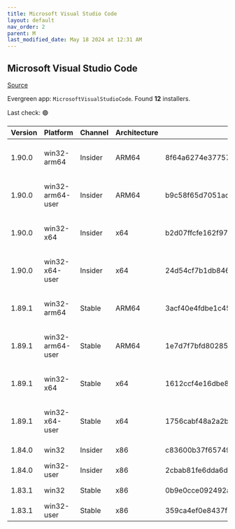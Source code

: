 ```yaml
---
title: Microsoft Visual Studio Code
layout: default
nav_order: 2
parent: M
last_modified_date: May 18 2024 at 12:31 AM
---
```


## Microsoft Visual Studio Code

[Source](https://code.visualstudio.com)

Evergreen app: `MicrosoftVisualStudioCode`. Found **12** installers.

Last check: 🟢

| Version | Platform         | Channel | Architecture | Sha256                                                           | URI                                                                                                                                                                                                                                                                                                            |
| ------- | ---------------- | ------- | ------------ | ---------------------------------------------------------------- | -------------------------------------------------------------------------------------------------------------------------------------------------------------------------------------------------------------------------------------------------------------------------------------------------------------- |
| 1.90.0  | win32-arm64      | Insider | ARM64        | 8f64a6274e377577332891f24a562a50a040dfe03335805b1161763746529f8f | [https://vscode.download.prss.microsoft.com/dbazure/download/insider/f209ce35ef894bd32c12057724e8d1f1139c433f/VSCodeSetup-arm64-1.90.0-insider.exe](https://vscode.download.prss.microsoft.com/dbazure/download/insider/f209ce35ef894bd32c12057724e8d1f1139c433f/VSCodeSetup-arm64-1.90.0-insider.exe)         |
| 1.90.0  | win32-arm64-user | Insider | ARM64        | b9c58f65d7051ac6998a4c876890f48ecc3442ce02e61aefce6921057cf65337 | [https://vscode.download.prss.microsoft.com/dbazure/download/insider/f209ce35ef894bd32c12057724e8d1f1139c433f/VSCodeUserSetup-arm64-1.90.0-insider.exe](https://vscode.download.prss.microsoft.com/dbazure/download/insider/f209ce35ef894bd32c12057724e8d1f1139c433f/VSCodeUserSetup-arm64-1.90.0-insider.exe) |
| 1.90.0  | win32-x64        | Insider | x64          | b2d07ffcfe162f972393957dceabc46fd82d9ade281b11189a5e1cc998dd7020 | [https://vscode.download.prss.microsoft.com/dbazure/download/insider/f209ce35ef894bd32c12057724e8d1f1139c433f/VSCodeSetup-x64-1.90.0-insider.exe](https://vscode.download.prss.microsoft.com/dbazure/download/insider/f209ce35ef894bd32c12057724e8d1f1139c433f/VSCodeSetup-x64-1.90.0-insider.exe)             |
| 1.90.0  | win32-x64-user   | Insider | x64          | 24d54cf7b1db846b32ff5daca842b8b7ecd581cab6e31fbad697cf50c0091dbd | [https://vscode.download.prss.microsoft.com/dbazure/download/insider/f209ce35ef894bd32c12057724e8d1f1139c433f/VSCodeUserSetup-x64-1.90.0-insider.exe](https://vscode.download.prss.microsoft.com/dbazure/download/insider/f209ce35ef894bd32c12057724e8d1f1139c433f/VSCodeUserSetup-x64-1.90.0-insider.exe)     |
| 1.89.1  | win32-arm64      | Stable  | ARM64        | 3acf40e4fdbe1c4504f3b178f91db490a9287a5a41645a0ef7a39e5d81b2e30c | [https://vscode.download.prss.microsoft.com/dbazure/download/stable/dc96b837cf6bb4af9cd736aa3af08cf8279f7685/VSCodeSetup-arm64-1.89.1.exe](https://vscode.download.prss.microsoft.com/dbazure/download/stable/dc96b837cf6bb4af9cd736aa3af08cf8279f7685/VSCodeSetup-arm64-1.89.1.exe)                           |
| 1.89.1  | win32-arm64-user | Stable  | ARM64        | 1e7d7f7bfd802854817ffff3c8512567a2e89c28709532979798f5fd2cff811a | [https://vscode.download.prss.microsoft.com/dbazure/download/stable/dc96b837cf6bb4af9cd736aa3af08cf8279f7685/VSCodeUserSetup-arm64-1.89.1.exe](https://vscode.download.prss.microsoft.com/dbazure/download/stable/dc96b837cf6bb4af9cd736aa3af08cf8279f7685/VSCodeUserSetup-arm64-1.89.1.exe)                   |
| 1.89.1  | win32-x64        | Stable  | x64          | 1612ccf4e16dbe8a2f45a85b00c897668e997db58648dbe2db6c6e667590ca23 | [https://vscode.download.prss.microsoft.com/dbazure/download/stable/dc96b837cf6bb4af9cd736aa3af08cf8279f7685/VSCodeSetup-x64-1.89.1.exe](https://vscode.download.prss.microsoft.com/dbazure/download/stable/dc96b837cf6bb4af9cd736aa3af08cf8279f7685/VSCodeSetup-x64-1.89.1.exe)                               |
| 1.89.1  | win32-x64-user   | Stable  | x64          | 1756cabf48a2a2b520fb823f78bb38b52c7222b72f65f9c056ba348b842007af | [https://vscode.download.prss.microsoft.com/dbazure/download/stable/dc96b837cf6bb4af9cd736aa3af08cf8279f7685/VSCodeUserSetup-x64-1.89.1.exe](https://vscode.download.prss.microsoft.com/dbazure/download/stable/dc96b837cf6bb4af9cd736aa3af08cf8279f7685/VSCodeUserSetup-x64-1.89.1.exe)                       |
| 1.84.0  | win32            | Insider | x86          | c83600b37f65749ea9e16496847bbfd967dece2472cee7d8011ae719e2633c18 | [https://az764295.vo.msecnd.net/insider/0c36b92c82064882a228487040187cfc13669c0f/VSCodeSetup-ia32-1.84.0-insider.exe](https://az764295.vo.msecnd.net/insider/0c36b92c82064882a228487040187cfc13669c0f/VSCodeSetup-ia32-1.84.0-insider.exe)                                                                     |
| 1.84.0  | win32-user       | Insider | x86          | 2cbab81fe6dda6dfb07751707107db95ba7afa0a6ada65a1df78a04eef0aadf5 | [https://az764295.vo.msecnd.net/insider/0c36b92c82064882a228487040187cfc13669c0f/VSCodeUserSetup-ia32-1.84.0-insider.exe](https://az764295.vo.msecnd.net/insider/0c36b92c82064882a228487040187cfc13669c0f/VSCodeUserSetup-ia32-1.84.0-insider.exe)                                                             |
| 1.83.1  | win32            | Stable  | x86          | 0b9e0cce092492a88cdaf12048e3630290944b051f3194c5ca3d6b7012f05e7f | [https://az764295.vo.msecnd.net/stable/a6606b6ca720bca780c2d3c9d4cc3966ff2eca12/VSCodeSetup-ia32-1.83.1.exe](https://az764295.vo.msecnd.net/stable/a6606b6ca720bca780c2d3c9d4cc3966ff2eca12/VSCodeSetup-ia32-1.83.1.exe)                                                                                       |
| 1.83.1  | win32-user       | Stable  | x86          | 359ca4ef0e8437f7e5183a97a9d79834463a3df88bb10c82c48cc2bd53b8a7e5 | [https://az764295.vo.msecnd.net/stable/a6606b6ca720bca780c2d3c9d4cc3966ff2eca12/VSCodeUserSetup-ia32-1.83.1.exe](https://az764295.vo.msecnd.net/stable/a6606b6ca720bca780c2d3c9d4cc3966ff2eca12/VSCodeUserSetup-ia32-1.83.1.exe)                                                                               |
